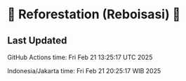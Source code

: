 
# 🌳 Reforestation (Reboisasi) 🌲

## Last Updated

GitHub Actions time: Fri Feb 21 13:25:17 UTC 2025

Indonesia/Jakarta time: Fri Feb 21 20:25:17 WIB 2025
